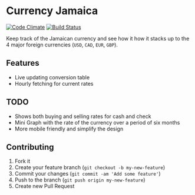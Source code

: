 # Currency Jamaica

[![Code Climate](https://codeclimate.com/github/kenrick/currencyja.png)](https://codeclimate.com/github/kenrick/currencyja)
[![Build Status](https://api.travis-ci.org/kenrick/currencyja.png)](https://travis-ci.org/kenrick/currencyja)

Keep track of the Jamaican currency and see how it how it stacks up to the 4 major foreign currencies (`USD`, `CAD`, `EUR`, `GBP`).

## Features

- Live updating conversion table
- Hourly fetching for current rates


## TODO

- Shows both buying and selling rates for cash and check
- Mini Graph with the rate of the currency over a period of six months
- More mobile friendly and simplify the design


## Contributing

1. Fork it
2. Create your feature branch (`git checkout -b my-new-feature`)
3. Commit your changes (`git commit -am 'Add some feature'`)
4. Push to the branch (`git push origin my-new-feature`)
5. Create new Pull Request
